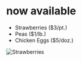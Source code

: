 # now available

* Strawberries ($3/pt.)
* Peas ($1/lb.)
* Chicken Eggs ($5/doz.)

![Strawberries](/images/instagram/strawberries.jpg)
